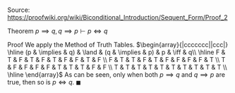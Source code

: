 # 

Source: https://proofwiki.org/wiki/Biconditional_Introduction/Sequent_Form/Proof_2

Theorem
$p \implies q, q \implies p \vdash p \iff q$


Proof
We apply the Method of Truth Tables.
$\begin{array}{|ccccccc||ccc|} \hline
(p & \implies & q) & \land & (q & \implies & p) & p & \iff & q\\
\hline
F & T & F & T & F & T & F & F & T & F \\
F & T & T & F & T & F & F & F & F & T \\
T & F & F & F & F & T & T & T & F & F \\
T & T & T & T & T & T & T & T & T & T \\
\hline
\end{array}$
As can be seen, only when both $p \implies q$ and $q \implies p$ are true, then so is $p \iff q$.
$\blacksquare$





